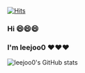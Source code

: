 [![Hits](https://hits.seeyoufarm.com/api/count/incr/badge.svg?url=https%3A%2F%2Fgithub.com%2Fleejoo0&count_bg=%23003398&title_bg=%23414141&icon=gitlab.svg&icon_color=%23FFFAFA&title=VIEW&edge_flat=false)](https://hits.seeyoufarm.com)

### Hi 😄😄😄
### I'm leejoo0 ❤❤❤

![leejoo0's GitHub stats](https://github-readme-stats.vercel.app/api?username=leejoo0&show_icons=true&theme=radical)
<!--
**leejoo0/leejoo0** is a ✨ _special_ ✨ repository because its `README.md` (this file) appears on your GitHub profile.

Here are some ideas to get you started:

- 🔭 I’m currently working on ...
- 🌱 I’m currently learning ...
- 👯 I’m looking to collaborate on ...
- 🤔 I’m looking for help with ...
- 💬 Ask me about ...
- 📫 How to reach me: ...
- 😄 Pronouns: ...
- ⚡ Fun fact: ...
-->
